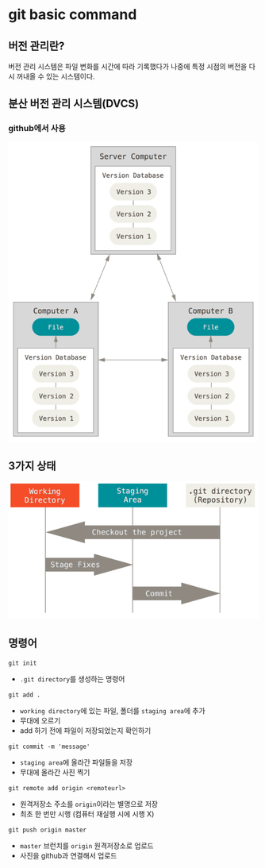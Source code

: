 # git basic command

## 버전 관리란?
 버전 관리 시스템은 파일 변화를 시간에 따라 기록했다가 나중에 특정 시점의 버전을 다시 꺼내올 수 있는 시스템이다. 

## 분산 버전 관리 시스템(DVCS)

### github에서 사용

![DVCS](./assets/distributed.png)

## 3가지 상태

![areas](./assets/areas.png)

## 명령어

```shell 
git init

```
- `.git directory`를 생성하는 명령어

```shell
git add .
```
- `working directory`에 있는 파일, 폴더를 `staging area`에 추가
- 무대에 오르기
- add 하기 전에 파일이 저장되었는지 확인하기

```shell
git commit -m 'message'
```
- `staging area`에 올라간 파일들을 저장
- 무대에 올라간 사진 찍기

```shell
git remote add origin <remoteurl>
```
- 원격저장소 주소를 `origin`이라는 별명으로 저장
- 최초 한 번만 시행 (컴퓨터 재실행 시에 시행 X)

```shell
git push origin master
```
- `master` 브런치를 `origin` 원격저장소로 업로드
- 사진을 github과 연결해서 업로드

